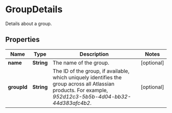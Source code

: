 

# GroupDetails

Details about a group.

## Properties

Name | Type | Description | Notes
------------ | ------------- | ------------- | -------------
**name** | **String** | The name of the group. |  [optional]
**groupId** | **String** | The ID of the group, if available, which uniquely identifies the group across all Atlassian products. For example, *952d12c3-5b5b-4d04-bb32-44d383afc4b2*. |  [optional]



